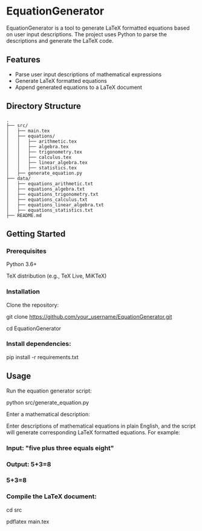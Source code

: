 # EquationGenerator

EquationGenerator is a tool to generate LaTeX formatted equations based on user input descriptions. The project uses Python to parse the descriptions and generate the LaTeX code.

## Features

- Parse user input descriptions of mathematical expressions
- Generate LaTeX formatted equations
- Append generated equations to a LaTeX document

## Directory Structure

```plaintext
.
├── src/
│   ├── main.tex
│   ├── equations/
│   │   ├── arithmetic.tex
│   │   ├── algebra.tex
│   │   ├── trigonometry.tex
│   │   ├── calculus.tex
│   │   ├── linear_algebra.tex
│   │   ├── statistics.tex
│   ├── generate_equation.py
├── data/
│   ├── equations_arithmetic.txt
│   ├── equations_algebra.txt
│   ├── equations_trigonometry.txt
│   ├── equations_calculus.txt
│   ├── equations_linear_algebra.txt
│   ├── equations_statistics.txt
├── README.md
```
## Getting Started
### Prerequisites
Python 3.6+

TeX distribution (e.g., TeX Live, MiKTeX)

### Installation
Clone the repository:


git clone https://github.com/your_username/EquationGenerator.git

cd EquationGenerator

### Install dependencies:


pip install -r requirements.txt

## Usage
Run the equation generator script:


python src/generate_equation.py

Enter a mathematical description:

Enter descriptions of mathematical equations in plain English, and the script will generate corresponding LaTeX formatted equations. For example:

### Input: "five plus three equals eight"

### Output: 5+3=8

### 5+3=8
### Compile the LaTeX document:

cd src

pdflatex main.tex
